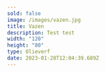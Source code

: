 ```yaml
---
sold: false
image: /images/vazen.jpg
title: Vazen
description: T﻿est test
width: "120"
height: "80"
type: Olieverf
date: 2023-01-28T12:04:39.689Z
---
```

